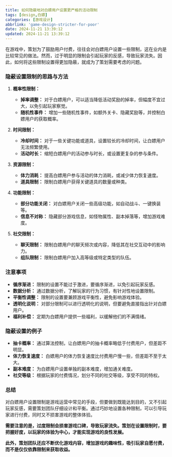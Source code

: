 ```yaml
---
title: 如何隐蔽地对白嫖用户设置更严格的活动限制
tags: [design,白嫖]
categories: [游戏设计]
abbrlink: 'game-design-stricter-for-poor'
date: 2024-11-21 13:39:12
updated: 2024-11-21 13:39:12
---
```


在游戏中，策划为了鼓励用户付费，往往会对白嫖用户设置一些限制，这在业内是比较常见的做法。然而，过于明显的限制会引起玩家的反感，导致玩家流失。因此，如何将这些限制设置得更加隐蔽，就成为了策划需要考虑的问题。

### 隐蔽设置限制的思路与方法

1. **概率性限制：**
    * **掉率调整：** 对于白嫖用户，可以适当降低活动奖励的掉率，但幅度不宜过大，以免引起玩家察觉。
    * **随机性事件：** 增加一些随机性事件，如额外关卡、隐藏奖励等，并控制白嫖用户的获取概率。

2. **时间限制：**
    * **冷却时间：** 对于一些关键功能或道具，设置较长的冷却时间，让白嫖用户无法频繁使用。
    * **活动时长：** 缩短白嫖用户的活动参与时长，或设置更复杂的参与条件。

3. **资源限制：**
    * **体力消耗：** 提高白嫖用户参与活动的体力消耗，或减少体力恢复速度。
    * **道具限制：** 限制白嫖用户获得关键道具的数量或种类。

4. **功能限制：**
    * **部分功能关闭：** 对白嫖用户关闭一些高级功能，如自动战斗、一键换装等。
    * **信息不对称：** 隐藏部分游戏信息，如怪物属性、副本掉落等，增加游戏难度。

5. **社交限制：**
    * **聊天限制：** 限制白嫖用户的聊天频次或内容，降低其在社交互动中的影响力。
    * **组队限制：** 限制白嫖用户加入高等级或特定类型的队伍。

### 注意事项

* **循序渐进：** 限制的设置不能过于激进，要循序渐进，以免引起玩家反感。
* **数据分析：** 通过数据分析，了解玩家的行为习惯，有针对性地设置限制。
* **平衡性调整：** 限制的设置要兼顾游戏平衡性，避免影响游戏体验。
* **透明化说明：** 对部分限制可以进行透明化的说明，但要避免直接指出针对白嫖用户。
* **福利补偿：** 定期为白嫖用户提供一些福利，以缓解他们的不满情绪。

### 隐蔽设置的例子

* **抽卡概率：** 通过算法控制，让白嫖用户的抽卡概率略低于付费用户，但差距不明显。
* **体力恢复速度：** 白嫖用户的体力恢复速度比付费用户慢一些，但差距不至于太大。
* **副本难度：** 为白嫖用户设置单独的副本难度，增加通关难度。
* **社交等级：** 根据玩家的付费情况，划分不同的社交等级，享受不同的特权。

### 总结

对白嫖用户设置限制是游戏运营中常见的手段，但要做到既能达到目的，又不引起玩家反感，需要策划团队仔细设计和平衡。通过巧妙地设置各种限制，可以引导玩家进行付费，同时又不损害游戏的整体体验。

**需要注意的是，过度限制会损害游戏口碑，导致玩家流失。策划在设置限制时，要把握好度，以玩家的体验为中心，才能实现游戏的良性发展。**

**此外，策划团队还应不断优化游戏内容，增加游戏的趣味性，吸引玩家自愿付费，而不是仅仅依靠限制来获取收益。**